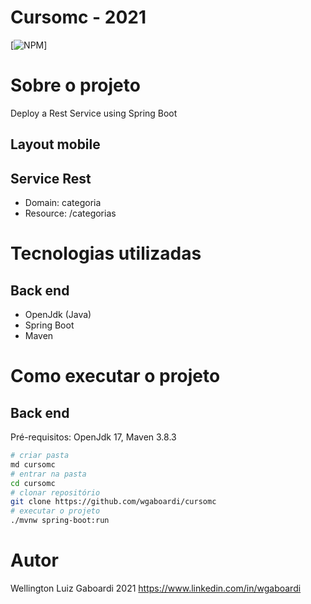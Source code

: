 # Cursomc - 2021
[![NPM](https://img.shields.io/npm/l/react)]

# Sobre o projeto

Deploy a Rest Service using Spring Boot



## Layout mobile

## Service Rest
- Domain: categoria
- Resource: /categorias

# Tecnologias utilizadas
## Back end
- OpenJdk (Java)
- Spring Boot
- Maven

# Como executar o projeto

## Back end
Pré-requisitos: OpenJdk 17, Maven 3.8.3

```bash
# criar pasta
md cursomc
# entrar na pasta
cd cursomc
# clonar repositório
git clone https://github.com/wgaboardi/cursomc
# executar o projeto
./mvnw spring-boot:run
```

# Autor
Wellington Luiz Gaboardi
2021
https://www.linkedin.com/in/wgaboardi
